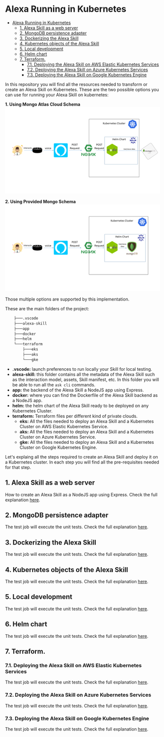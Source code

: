 # Alexa Running in Kubernetes

<!-- TOC -->

- [Alexa Running in Kubernetes](#alexa-running-in-kubernetes)
  - [1. Alexa Skill as a web server](#1-alexa-skill-as-a-web-server)
  - [2. MongoDB persistence adapter](#2-mongodb-persistence-adapter)
  - [3. Dockerizing the Alexa Skill](#3-dockerizing-the-alexa-skill)
  - [4. Kubernetes objects of the Alexa Skill](#4-kubernetes-objects-of-the-alexa-skill)
  - [5. Local development](#5-local-development)
  - [6. Helm chart](#6-helm-chart)
  - [7. Terraform.](#7-terraform)
    - [7.1. Deploying the Alexa Skill on AWS Elastic Kubernetes Services](#71-deploying-the-alexa-skill-on-aws-elastic-kubernetes-services)
    - [7.2. Deploying the Alexa Skill on Azure Kubernetes Services](#72-deploying-the-alexa-skill-on-azure-kubernetes-services)
    - [7.3. Deploying the Alexa Skill on Google Kubernetes Engine](#73-deploying-the-alexa-skill-on-google-kubernetes-engine)

<!-- /TOC -->

In this repository you will find all the resources needed to transform or create an Alexa Skill on Kubernetes.
These are the two possible options you can use for running your Alexa Skill on kubernetes:

**1. Using Mongo Atlas Cloud Schema**
![image](img/atlas.png)

**2. Using Provided Mongo Schema**
![image](img/provided.png)

Those multiple options are supported by this implementation.

These are the main folders of the project:

```bash
    ├───.vscode
    ├───alexa-skill
    ├───app
    ├───docker
    ├───helm
    └───terraform
        ├───eks
        ├───aks
        └───gke
```

* **.vscode:** launch preferences to run locally your Skill for local testing.
* **alexa-skill:** this folder contains all the metadata of the Alexa Skill such as the interaction model, assets, Skill manifest, etc. In this folder you will be able to run all the `ask cli` commands.
* **app:** the backend of the Alexa Skill a NodeJS app using Express.
* **docker:** where you can find the Dockerfile of the Alexa Skill backend as a NodeJS app.
* **helm:** the helm chart of the Alexa Skill ready to be deployed on any Kubernetes Cluster.
* **terraform:** Terraform files per different kind of private clouds.
  * **eks:** All the files needed to deploy an Alexa Skill and a Kubernetes Cluster on AWS Elastic Kubernetes Service.
  * **aks:** All the files needed to deploy an Alexa Skill and a Kubernetes Cluster on Azure Kubernetes Service.
  * **gke:** All the files needed to deploy an Alexa Skill and a Kubernetes Cluster on Google Kubernetes Engine.


Let's explaing all the steps required to create an Alexa Skill and deploy it on a Kubernetes cluster.
In each step you will find all the pre-requisites needed for that step.

## 1. Alexa Skill as a web server

How to create an Alexa Skill as a NodeJS app using Express. Check the full explanation [here](docs/WEBSERVER.md).

## 2. MongoDB persistence adapter

The test job will execute the unit tests. Check the full explanation [here](https://github.com/xavidop/ask-sdk-mongodb-persistence-adapter).

## 3. Dockerizing the Alexa Skill

The test job will execute the unit tests. Check the full explanation [here](docs/DOCKER.md).

## 4. Kubernetes objects of the Alexa Skill

The test job will execute the unit tests. Check the full explanation [here](docs/KUBERNETES.md).

## 5. Local development

The test job will execute the unit tests. Check the full explanation [here](docs/LOCAL_DEVELOPMENT.md).

## 6. Helm chart

The test job will execute the unit tests. Check the full explanation [here](docs/HELM.md).

## 7. Terraform.

### 7.1. Deploying the Alexa Skill on AWS Elastic Kubernetes Services

The test job will execute the unit tests. Check the full explanation [here](docs/TERRAFORM_EKS.md).

### 7.2. Deploying the Alexa Skill on Azure Kubernetes Services

The test job will execute the unit tests. Check the full explanation [here](docs/TERRAFORM_AKS.md).

### 7.3. Deploying the Alexa Skill on Google Kubernetes Engine

The test job will execute the unit tests. Check the full explanation [here](docs/TERRAFORM_GKE.md).
